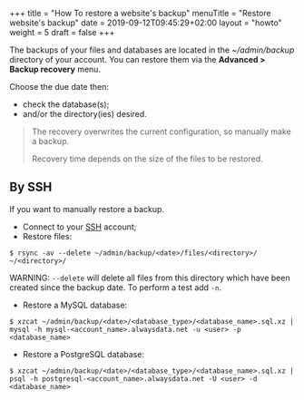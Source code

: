 +++
title = "How To restore a website's backup"
menuTitle = "Restore website's backup"
date =  2019-09-12T09:45:29+02:00
layout = "howto"
weight = 5
draft = false
+++

The backups of your files and databases are located in the _~/admin/backup_ directory of your account.  You can restore them via the **Advanced > Backup recovery** menu.

Choose the due date then:

- check the database(s);
- and/or the directory(ies) desired.


> The recovery overwrites the current configuration, so manually make a backup.
>
> Recovery time depends on the size of the files to be restored.


## By SSH ##

If you want to manually restore a backup.

- Connect to your [SSH]() account;
- Restore files:

```
$ rsync -av --delete ~/admin/backup/<date>/files/<directory>/ ~/<directory>/
```

WARNING: `--delete` will delete all files from this directory which have been created since the backup date.
To perform a test add `-n`.

* Restore a MySQL database:

```
$ xzcat ~/admin/backup/<date>/<database_type>/<database_name>.sql.xz | mysql -h mysql-<account_name>.alwaysdata.net -u <user> -p <database_name>
```

* Restore a PostgreSQL database:

```
$ xzcat ~/admin/backup/<date>/<database_type>/<database_name>.sql.xz | psql -h postgresql-<account_name>.alwaysdata.net -U <user> -d <database_name>
```
